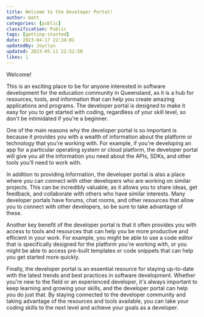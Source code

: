 ```yaml
---
title: Welcome to the Developer Portal!
author: matt
categories: [public]
classification: Public
tags: [getting-started]
date: 2023-04-17 22:34:01 
updatedBy: Joyclyn
updated: 2023-05-11 22:52:50 
likes: 1
---
```


Welcome!

This is an exciting place to be for anyone interested in software development for the education community in Queensland, as it is a hub for resources, tools, and information that can help you create amazing applications and programs. The developer portal is designed to make it easy for you to get started with coding, regardless of your skill level, so don't be intimidated if you're a beginner.

One of the main reasons why the developer portal is so important is because it provides you with a wealth of information about the platform or technology that you're working with. For example, if you're developing an app for a particular operating system or cloud platform, the developer portal will give you all the information you need about the APIs, SDKs, and other tools you'll need to work with.

In addition to providing information, the developer portal is also a place where you can connect with other developers who are working on similar projects. This can be incredibly valuable, as it allows you to share ideas, get feedback, and collaborate with others who have similar interests. Many developer portals have forums, chat rooms, and other resources that allow you to connect with other developers, so be sure to take advantage of these.

Another key benefit of the developer portal is that it often provides you with access to tools and resources that can help you be more productive and efficient in your work. For example, you might be able to use a code editor that is specifically designed for the platform you're working with, or you might be able to access pre-built templates or code snippets that can help you get started more quickly.

Finally, the developer portal is an essential resource for staying up-to-date with the latest trends and best practices in software development. Whether you're new to the field or an experienced developer, it's always important to keep learning and growing your skills, and the developer portal can help you do just that. By staying connected to the developer community and taking advantage of the resources and tools available, you can take your coding skills to the next level and achieve your goals as a developer.